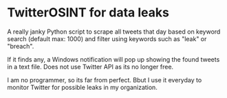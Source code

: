 # TwitterOSINT for data leaks
A really janky Python script to scrape all tweets that day based on keyword search (default max: 1000) and filter using keywords such as "leak" or "breach".

If it finds any, a Windows notification will pop up showing the found tweets in a text file.
Does not use Twitter API as its no longer free.

I am no programmer, so its far from perfect. Bbut I use it everyday to monitor Twitter for possible leaks in my organization.
